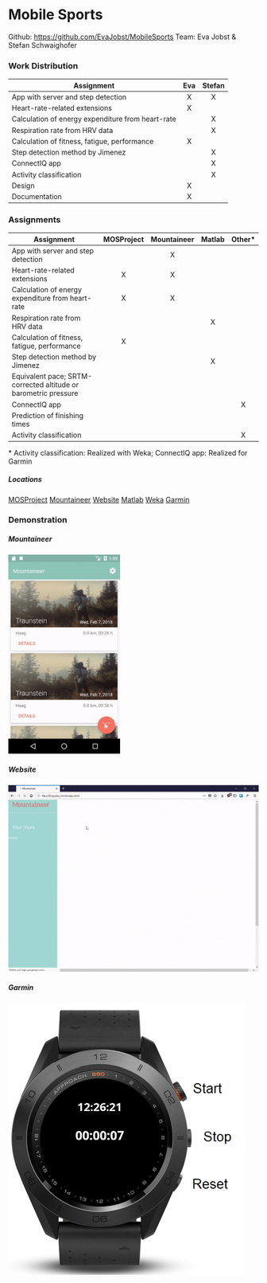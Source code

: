 # Mobile Sports
Github: https://github.com/EvaJobst/MobileSports
Team: Eva Jobst & Stefan Schwaighofer

### Work Distribution
| Assignment | Eva | Stefan |
|---|:---:|:---:|
| App with server and step detection | X | X |
| Heart-rate-related extensions | X | |
| Calculation of energy expenditure from heart-rate | | X |
| Respiration rate from HRV data | | X |
| Calculation of fitness, fatigue, performance | X | |
| Step detection method by Jimenez | | X |
| ConnectIQ app | | X |
| Activity classification | | X |
| Design | X | |
| Documentation | X | |

### Assignments
| Assignment | MOSProject | Mountaineer | Matlab | Other\* |
|---|:---:|:---:|:---:|:---:|
| App with server and step detection |  | X | | |
| Heart-rate-related extensions | X | X | | |
| Calculation of energy expenditure from heart-rate | X | X | | |
| Respiration rate from HRV data | | | X | |
| Calculation of fitness, fatigue, performance | X | | | |
| Step detection method by Jimenez | | | X | |
| Equivalent pace; SRTM-corrected altitude or barometric pressure | | | | |
| ConnectIQ app | | | | X |
| Prediction of finishing times | | | | |
| Activity classification | | | | X |

\* Activity classification: Realized with Weka; ConnectIQ app: Realized for Garmin

##### Locations
[MOSProject](https://github.com/EvaJobst/MobileSports/tree/master/src/MOSProject)
[Mountaineer](https://github.com/EvaJobst/MobileSports/tree/master/src/Mountaineer)
[Website](https://github.com/EvaJobst/MobileSports/tree/master/src/MountaineerWeb)
[Matlab](https://github.com/EvaJobst/MobileSports/tree/master/matlab)
[Weka](https://github.com/EvaJobst/MobileSports/tree/master/weka)
[Garmin](https://github.com/EvaJobst/MobileSports/tree/master/src/Garmin/Stopwatch)

### Demonstration
##### Mountaineer
 <img src="https://github.com/EvaJobst/MobileSports/blob/master/images/gifs/app_demo_small.gif" alt="Demo of App" height="400">

##### Website
![Demo of Website](https://github.com/EvaJobst/MobileSports/blob/master/images/gifs/website_demo.gif)

##### Garmin
![Demo of Garmin](https://github.com/EvaJobst/MobileSports/blob/master/images/garmin_images/button_description.png)
